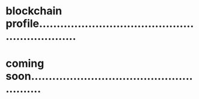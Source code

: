 # blockchain profile................................................................
# coming soon........................................................
